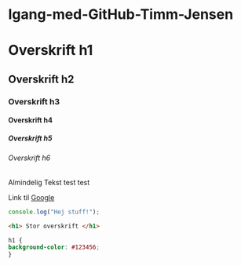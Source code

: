 # Igang-med-GitHub-Timm-Jensen

# Overskrift h1
## Overskrift h2
### Overskrift h3
#### Overskrift h4
##### Overskrift h5
###### Overskrift h6

Almindelig Tekst test test

Link til [Google](http://google.dk/)
````javascript
console.log("Hej stuff!");
````
````html
<h1> Stor overskrift </h1>
````
````css
h1 {
background-color: #123456;
}
````

